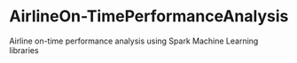 # AirlineOn-TimePerformanceAnalysis
Airline on-time performance analysis using Spark Machine Learning libraries
